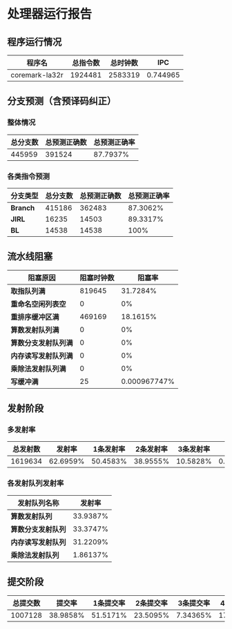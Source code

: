 # 处理器运行报告
## 程序运行情况
|程序名|总指令数|总时钟数|IPC|
|---|---|---|---|
|coremark-la32r|1924481|2583319|0.744965|

## 分支预测（含预译码纠正）
### 整体情况
|总分支数|总预测正确数|总预测正确率|
|---|---|---|
|445959|391524|87.7937%|

### 各类指令预测
|分支类型|总分支数|总预测正确数|总预测正确率|
|---|---|---|---|
|**Branch**| 415186 | 362483 | 87.3062%|
|**JIRL**| 16235 | 14503 | 89.3317%|
|**BL**| 14538 | 14538 | 100%|

## 流水线阻塞
|阻塞原因|阻塞时钟数|阻塞率|
|---|---|---|
|**取指队列满**| 819645 | 31.7284%|
|**重命名空闲列表空**|0 | 0%|
|**重排序缓冲区满**|469169 | 18.1615%|
|**算数发射队列满**|0 | 0%|
|**算数分支发射队列满**|0 | 0%|
|**内存读写发射队列满**|0 | 0%|
|**乘除法发射队列满**|0 | 0%|
|**写缓冲满**|25 | 0.000967747%|

## 发射阶段
### 多发射率
|总发射数|发射率|1条发射率|2条发射率|3条发射率|4条发射率|
|---|---|---|---|---|---|
|1619634|62.6959%|50.4583%|38.9555%|10.5828%|0.00339583%|

### 各发射队列发射率
|发射队列名称|发射率|
|---|---|
|**算数发射队列**|33.9387%|
|**算数分支发射队列**|33.3747%|
|**内存读写发射队列**|31.2209%|
|**乘除法发射队列**|1.86137%|

## 提交阶段
|总提交数|提交率|1条提交率|2条提交率|3条提交率|4条提交率|
|---|---|---|---|---|---|
|1007128|38.9858%|51.5171%|23.5095%|7.34365%|17.6297%|
